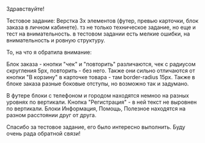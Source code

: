 Здравствуйте!

Тестовое задание: Верстка 3х элементов (футер, превью карточки, блок заказа в личном кабинете).
тз не только техническое задание, но еще и тест на внимательность. в тестовом задании есть мелкие ошибки, на внимательность и ровную структуру.

То, на что я обратила внимание:

Блок заказа - кнопки "чек" и "повторить" различаются, чек с радиусом скругления 5px, повторить - без него. Также они сильно отличаются от кнопки "В корзину" в карточке товара - там border-radius 15px. Также в блоке заказа разные боковые отступы, но возможно так и задумано.

В футере блоки с телефоном и городом находятся немноо на разных уровнях по вертикали. Кнопка "Регистрация" - в ней текст не выровнен по вертикали. Блоки Информация, Помощь, Полезное находятся на разном расстоянии друг от друга.

Спасибо за тестовое задание, его было интересно выполнить. Буду очень рада обратной связи!